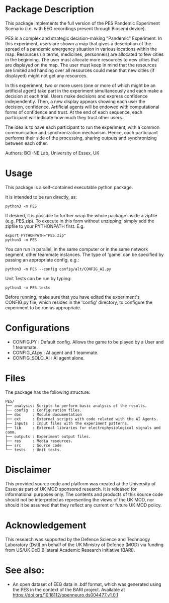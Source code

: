 
# Package Description


This package implements the full version of the PES Pandemic Experiment Scenario (i.e. with EEG recordings present through Biosemi device).

PES is a complex and strategic decision-making "Pandemic" Experiment. In this experiment, users are shown a map
that gives a description of the spread of a pandemic emergency situation in various locations within the map. Resources
(in terms, medicines, personnels) are allocated to few cities in the beginning. The user must allocate more resources to
new cities that are displayed on the map. The user must keep in mind that the resources are limited and handing over all
resources could mean that new cities (if displayed) might not get any resources.

In this experiment, two or more users (one or more of which might be an artificial agent) take part in the
experiment simultaneously and each make a decision at each trial.  Users make decisions and express confidence
independently.  Then, a new display appears showing each user the decision, confidence.  Artificial
agents will be endowed with computational forms of confidence and trust.  At the end of each sequence, each participant will indicate how much they trust other users.

The idea is to have each participant to run the experiment, with a common communication and synchronization
mechanism.  Hence, each participant performs their side of the processing, sharing outputs and synchronizing between
each other.

Authors: BCI-NE Lab, University of Essex, UK

# Usage


This package is a self-contained executable python package.

It is intended to be run directly, as:

    python3 -m PES

If desired, it is possible to further wrap the whole package inside a zipfile (e.g. PES.zip). To execute in this form
without unzipping, simply add the zipfile to your PYTHONPATH first. E.g.

    export PYTHONPATH="PES.zip"
    python3 -m PES

You can run in parallel, in the same computer or in the same network segment, other teammate instances.
The type of 'game' can be specified by passing an appropriate config, e.g.:

    python3 -m PES --config config/alt/CONFIG_AI.py


Unit Tests can be run by typing:

    python3 -m PES.tests

Before running, make sure that you have edited the experiment's CONFIG.py file, which resides in the 'config' directory,
to configure the experiment to be run as appropriate.

# Configurations

* CONFIG.PY       : Default config. Allows the game to be played by a User and 1 teammate.
* CONFIG_AI.py    : AI agent and 1 teammate.
* CONFIG_SOLO_AI  : AI agent alone.


# Files

The package has the following structure:

    PES/
    ├── analysis: Scripts to perform basic analysis of the results.
    ├── config  : Configuration files.
    ├── doc     : Module documentation
    ├── ext     : External scripts with code related with the AI Agents.
    ├── inputs  : Input files with the experiment patterns.
    ├── lib     : External libraries for electrophysiological signals and comm.
    ├── outputs : Experiment output files.
    ├── res     : Media resources.
    ├── src     : Source code
    └── tests   : Unit tests.


# Disclaimer

This provided source code and platform was created at the University of Essex as part of UK MOD sponsored research.  It is released
for informational purposes only.  The contents and products of this source code should not be interpreted as representing the views
of the UK MOD, nor should it be assumed that they reflect any current or future UK MOD policy.

# Acknowledgement

This research was supported by the Defence Science and Technoogy Laboratory (Dstl) on behalf of the UK Ministry of Defence (MOD) via
funding from US/UK DoD Bilateral Academic Research Initiative (BARI).

# See also:

* An open dataset of EEG data in .bdf format, which was generated using the PES in the context of the BARI project. Available at https://doi.org/10.18112/openneuro.ds004477.v1.0.1
